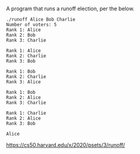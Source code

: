 A program that runs a runoff election, per the below.

	./runoff Alice Bob Charlie
	Number of voters: 5
	Rank 1: Alice
	Rank 2: Bob
	Rank 3: Charlie
	
	Rank 1: Alice
	Rank 2: Charlie
	Rank 3: Bob
	
	Rank 1: Bob
	Rank 2: Charlie
	Rank 3: Alice
	
	Rank 1: Bob
	Rank 2: Alice
	Rank 3: Charlie
	
	Rank 1: Charlie
	Rank 2: Alice
	Rank 3: Bob

	Alice
	
https://cs50.harvard.edu/x/2020/psets/3/runoff/ 

